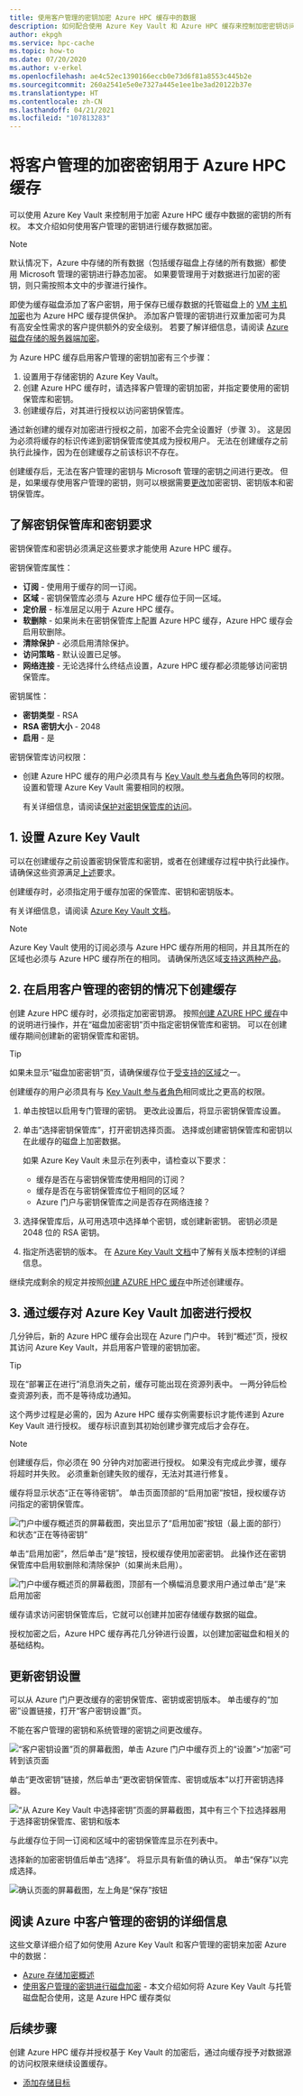 ```yaml
---
title: 使用客户管理的密钥加密 Azure HPC 缓存中的数据
description: 如何配合使用 Azure Key Vault 和 Azure HPC 缓存来控制加密密钥访问，而不是使用默认的 Microsoft 管理的加密密钥
author: ekpgh
ms.service: hpc-cache
ms.topic: how-to
ms.date: 07/20/2020
ms.author: v-erkel
ms.openlocfilehash: ae4c52ec1390166eccb0e73d6f81a8553c445b2e
ms.sourcegitcommit: 260a2541e5e0e7327a445e1ee1be3ad20122b37e
ms.translationtype: HT
ms.contentlocale: zh-CN
ms.lasthandoff: 04/21/2021
ms.locfileid: "107813283"
---
```

# <a name="use-customer-managed-encryption-keys-for-azure-hpc-cache"></a>将客户管理的加密密钥用于 Azure HPC 缓存

可以使用 Azure Key Vault 来控制用于加密 Azure HPC 缓存中数据的密钥的所有权。 本文介绍如何使用客户管理的密钥进行缓存数据加密。

> [!NOTE]
> 默认情况下，Azure 中存储的所有数据（包括缓存磁盘上存储的所有数据）都使用 Microsoft 管理的密钥进行静态加密。 如果要管理用于对数据进行加密的密钥，则只需按照本文中的步骤进行操作。

即使为缓存磁盘添加了客户密钥，用于保存已缓存数据的托管磁盘上的 [VM 主机加密](../virtual-machines/disk-encryption.md#encryption-at-host---end-to-end-encryption-for-your-vm-data)也为 Azure HPC 缓存提供保护。 添加客户管理的密钥进行双重加密可为具有高安全性需求的客户提供额外的安全级别。 若要了解详细信息，请阅读 [Azure 磁盘存储的服务器端加密](../virtual-machines/disk-encryption.md)。

为 Azure HPC 缓存启用客户管理的密钥加密有三个步骤：

1. 设置用于存储密钥的 Azure Key Vault。
1. 创建 Azure HPC 缓存时，请选择客户管理的密钥加密，并指定要使用的密钥保管库和密钥。
1. 创建缓存后，对其进行授权以访问密钥保管库。

通过新创建的缓存对加密进行授权之前，加密不会完全设置好（步骤 3）。 这是因为必须将缓存的标识传递到密钥保管库使其成为授权用户。 无法在创建缓存之前执行此操作，因为在创建缓存之前该标识不存在。

创建缓存后，无法在客户管理的密钥与 Microsoft 管理的密钥之间进行更改。 但是，如果缓存使用客户管理的密钥，则可以根据需要[更改](#update-key-settings)加密密钥、密钥版本和密钥保管库。

## <a name="understand-key-vault-and-key-requirements"></a>了解密钥保管库和密钥要求

密钥保管库和密钥必须满足这些要求才能使用 Azure HPC 缓存。

密钥保管库属性：

* **订阅** - 使用用于缓存的同一订阅。
* **区域** - 密钥保管库必须与 Azure HPC 缓存位于同一区域。
* **定价层** - 标准层足以用于 Azure HPC 缓存。
* **软删除** - 如果尚未在密钥保管库上配置 Azure HPC 缓存，Azure HPC 缓存会启用软删除。
* **清除保护** - 必须启用清除保护。
* **访问策略** - 默认设置已足够。
* **网络连接** - 无论选择什么终结点设置，Azure HPC 缓存都必须能够访问密钥保管库。

密钥属性：

* **密钥类型** - RSA
* **RSA 密钥大小** - 2048
* **启用** - 是

密钥保管库访问权限：

* 创建 Azure HPC 缓存的用户必须具有与 [Key Vault 参与者角色](../role-based-access-control/built-in-roles.md#key-vault-contributor)等同的权限。 设置和管理 Azure Key Vault 需要相同的权限。

  有关详细信息，请阅读[保护对密钥保管库的访问](../key-vault/general/security-features.md)。

## <a name="1-set-up-azure-key-vault"></a>1. 设置 Azure Key Vault

可以在创建缓存之前设置密钥保管库和密钥，或者在创建缓存过程中执行此操作。 请确保这些资源满足[上述](#understand-key-vault-and-key-requirements)要求。

创建缓存时，必须指定用于缓存加密的保管库、密钥和密钥版本。

有关详细信息，请阅读 [Azure Key Vault 文档](../key-vault/general/overview.md)。

> [!NOTE]
> Azure Key Vault 使用的订阅必须与 Azure HPC 缓存所用的相同，并且其所在的区域也必须与 Azure HPC 缓存所在的相同。 请确保所选区域[支持这两种产品](https://azure.microsoft.com/global-infrastructure/services/?regions=all&products=hpc-cache,key-vault)。

## <a name="2-create-the-cache-with-customer-managed-keys-enabled"></a>2. 在启用客户管理的密钥的情况下创建缓存

创建 Azure HPC 缓存时，必须指定加密密钥源。 按照[创建 AZURE HPC 缓存](hpc-cache-create.md)中的说明进行操作，并在“磁盘加密密钥”页中指定密钥保管库和密钥。 可以在创建缓存期间创建新的密钥保管库和密钥。

> [!TIP]
> 如果未显示“磁盘加密密钥”页，请确保缓存位于[受支持的区域](https://azure.microsoft.com/global-infrastructure/services/?regions=all&products=hpc-cache,key-vault)之一。

创建缓存的用户必须具有与 [Key Vault 参与者角色](../role-based-access-control/built-in-roles.md#key-vault-contributor)相同或比之更高的权限。

1. 单击按钮以启用专门管理的密钥。 更改此设置后，将显示密钥保管库设置。

1. 单击“选择密钥保管库”，打开密钥选择页面。 选择或创建密钥保管库和密钥以在此缓存的磁盘上加密数据。

   如果 Azure Key Vault 未显示在列表中，请检查以下要求：

   * 缓存是否在与密钥保管库使用相同的订阅？
   * 缓存是否在与密钥保管库位于相同的区域？
   * Azure 门户与密钥保管库之间是否存在网络连接？

1. 选择保管库后，从可用选项中选择单个密钥，或创建新密钥。 密钥必须是 2048 位的 RSA 密钥。

1. 指定所选密钥的版本。 在 [Azure Key Vault 文档](../key-vault/general/about-keys-secrets-certificates.md#objects-identifiers-and-versioning)中了解有关版本控制的详细信息。

继续完成剩余的规定并按照[创建 AZURE HPC 缓存](hpc-cache-create.md)中所述创建缓存。

## <a name="3-authorize-azure-key-vault-encryption-from-the-cache"></a>3. 通过缓存对 Azure Key Vault 加密进行授权
<!-- header is linked from create article, update if changed -->

几分钟后，新的 Azure HPC 缓存会出现在 Azure 门户中。 转到“概述”页，授权其访问 Azure Key Vault，并启用客户管理的密钥加密。

> [!TIP]
> 现在“部署正在进行”消息消失之前，缓存可能出现在资源列表中。 一两分钟后检查资源列表，而不是等待成功通知。

这个两步过程是必需的，因为 Azure HPC 缓存实例需要标识才能传递到 Azure Key Vault 进行授权。 缓存标识直到其初始创建步骤完成后才会存在。

> [!NOTE]
> 创建缓存后，你必须在 90 分钟内对加密进行授权。 如果没有完成此步骤，缓存将超时并失败。 必须重新创建失败的缓存，无法对其进行修复。

缓存将显示状态“正在等待密钥”。 单击页面顶部的“启用加密”按钮，授权缓存访问指定的密钥保管库。

![门户中缓存概述页的屏幕截图，突出显示了“启用加密”按钮（最上面的部行）和状态“正在等待密钥”](media/waiting-for-key.png)

 单击“启用加密”，然后单击“是”按钮，授权缓存使用加密密钥。 此操作还在密钥保管库中启用软删除和清除保护（如果尚未启用）。

![门户中缓存概述页的屏幕截图，顶部有一个横幅消息要求用户通过单击“是”来启用加密](media/enable-keyvault.png)

缓存请求访问密钥保管库后，它就可以创建并加密存储缓存数据的磁盘。

授权加密之后，Azure HPC 缓存再花几分钟进行设置，以创建加密磁盘和相关的基础结构。

## <a name="update-key-settings"></a>更新密钥设置

可以从 Azure 门户更改缓存的密钥保管库、密钥或密钥版本。  单击缓存的“加密”设置链接，打开“客户密钥设置”页。

不能在客户管理的密钥和系统管理的密钥之间更改缓存。

![“客户密钥设置”页的屏幕截图，单击 Azure 门户中缓存页上的“设置”>“加密”可转到该页面](media/change-key-click.png)

 单击“更改密钥”链接，然后单击“更改密钥保管库、密钥或版本”以打开密钥选择器。

![“从 Azure Key Vault 中选择密钥”页面的屏幕截图，其中有三个下拉选择器用于选择密钥保管库、密钥和版本](media/select-new-key.png)

与此缓存位于同一订阅和区域中的密钥保管库显示在列表中。

选择新的加密密钥值后单击“选择”。 将显示具有新值的确认页。 单击“保存”以完成选择。

![确认页面的屏幕截图，左上角是“保存”按钮](media/save-key-settings.png)

## <a name="read-more-about-customer-managed-keys-in-azure"></a>阅读 Azure 中客户管理的密钥的详细信息

这些文章详细介绍了如何使用 Azure Key Vault 和客户管理的密钥来加密 Azure 中的数据：

* [Azure 存储加密概述](../storage/common/storage-service-encryption.md)
* [使用客户管理的密钥进行磁盘加密](../virtual-machines/disk-encryption.md#customer-managed-keys) - 本文介绍如何将 Azure Key Vault 与托管磁盘配合使用，这是 Azure HPC 缓存类似

## <a name="next-steps"></a>后续步骤

创建 Azure HPC 缓存并授权基于 Key Vault 的加密后，通过向缓存授予对数据源的访问权限来继续设置缓存。

* [添加存储目标](hpc-cache-add-storage.md)
